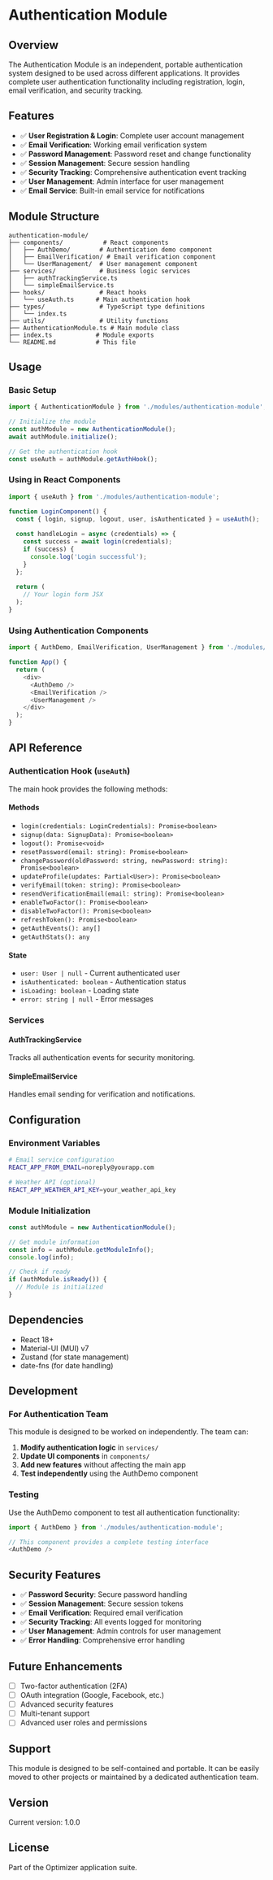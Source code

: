 # Authentication Module

## Overview

The Authentication Module is an independent, portable authentication system designed to be used across different applications. It provides complete user authentication functionality including registration, login, email verification, and security tracking.

## Features

- ✅ **User Registration & Login**: Complete user account management
- ✅ **Email Verification**: Working email verification system
- ✅ **Password Management**: Password reset and change functionality
- ✅ **Session Management**: Secure session handling
- ✅ **Security Tracking**: Comprehensive authentication event tracking
- ✅ **User Management**: Admin interface for user management
- ✅ **Email Service**: Built-in email service for notifications

## Module Structure

```
authentication-module/
├── components/           # React components
│   ├── AuthDemo/        # Authentication demo component
│   ├── EmailVerification/ # Email verification component
│   └── UserManagement/  # User management component
├── services/            # Business logic services
│   ├── authTrackingService.ts
│   └── simpleEmailService.ts
├── hooks/               # React hooks
│   └── useAuth.ts      # Main authentication hook
├── types/               # TypeScript type definitions
│   └── index.ts
├── utils/               # Utility functions
├── AuthenticationModule.ts # Main module class
├── index.ts            # Module exports
└── README.md           # This file
```

## Usage

### Basic Setup

```typescript
import { AuthenticationModule } from './modules/authentication-module';

// Initialize the module
const authModule = new AuthenticationModule();
await authModule.initialize();

// Get the authentication hook
const useAuth = authModule.getAuthHook();
```

### Using in React Components

```typescript
import { useAuth } from './modules/authentication-module';

function LoginComponent() {
  const { login, signup, logout, user, isAuthenticated } = useAuth();
  
  const handleLogin = async (credentials) => {
    const success = await login(credentials);
    if (success) {
      console.log('Login successful');
    }
  };
  
  return (
    // Your login form JSX
  );
}
```

### Using Authentication Components

```typescript
import { AuthDemo, EmailVerification, UserManagement } from './modules/authentication-module';

function App() {
  return (
    <div>
      <AuthDemo />
      <EmailVerification />
      <UserManagement />
    </div>
  );
}
```

## API Reference

### Authentication Hook (`useAuth`)

The main hook provides the following methods:

#### Methods
- `login(credentials: LoginCredentials): Promise<boolean>`
- `signup(data: SignupData): Promise<boolean>`
- `logout(): Promise<void>`
- `resetPassword(email: string): Promise<boolean>`
- `changePassword(oldPassword: string, newPassword: string): Promise<boolean>`
- `updateProfile(updates: Partial<User>): Promise<boolean>`
- `verifyEmail(token: string): Promise<boolean>`
- `resendVerificationEmail(email: string): Promise<boolean>`
- `enableTwoFactor(): Promise<boolean>`
- `disableTwoFactor(): Promise<boolean>`
- `refreshToken(): Promise<boolean>`
- `getAuthEvents(): any[]`
- `getAuthStats(): any`

#### State
- `user: User | null` - Current authenticated user
- `isAuthenticated: boolean` - Authentication status
- `isLoading: boolean` - Loading state
- `error: string | null` - Error messages

### Services

#### AuthTrackingService
Tracks all authentication events for security monitoring.

#### SimpleEmailService
Handles email sending for verification and notifications.

## Configuration

### Environment Variables

```bash
# Email service configuration
REACT_APP_FROM_EMAIL=noreply@yourapp.com

# Weather API (optional)
REACT_APP_WEATHER_API_KEY=your_weather_api_key
```

### Module Initialization

```typescript
const authModule = new AuthenticationModule();

// Get module information
const info = authModule.getModuleInfo();
console.log(info);

// Check if ready
if (authModule.isReady()) {
  // Module is initialized
}
```

## Dependencies

- React 18+
- Material-UI (MUI) v7
- Zustand (for state management)
- date-fns (for date handling)

## Development

### For Authentication Team

This module is designed to be worked on independently. The team can:

1. **Modify authentication logic** in `services/`
2. **Update UI components** in `components/`
3. **Add new features** without affecting the main app
4. **Test independently** using the AuthDemo component

### Testing

Use the AuthDemo component to test all authentication functionality:

```typescript
import { AuthDemo } from './modules/authentication-module';

// This component provides a complete testing interface
<AuthDemo />
```

## Security Features

- ✅ **Password Security**: Secure password handling
- ✅ **Session Management**: Secure session tokens
- ✅ **Email Verification**: Required email verification
- ✅ **Security Tracking**: All events logged for monitoring
- ✅ **User Management**: Admin controls for user management
- ✅ **Error Handling**: Comprehensive error handling

## Future Enhancements

- [ ] Two-factor authentication (2FA)
- [ ] OAuth integration (Google, Facebook, etc.)
- [ ] Advanced security features
- [ ] Multi-tenant support
- [ ] Advanced user roles and permissions

## Support

This module is designed to be self-contained and portable. It can be easily moved to other projects or maintained by a dedicated authentication team.

## Version

Current version: 1.0.0

## License

Part of the Optimizer application suite.
